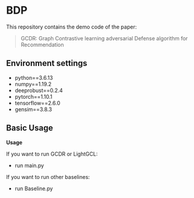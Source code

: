 # BDP

This repository contains the demo code of the paper: 

> GCDR: Graph Contrastive learning adversarial Defense algorithm for Recommendation

## Environment settings

- python==3.6.13
- numpy==1.19.2
- deeprobust==0.2.4
- pytorch==1.10.1
- tensorflow==2.6.0
- gensim==3.8.3


## Basic Usage

**Usage**

If you want to run GCDR or LightGCL:
- run main.py

If you want to run other baselines:
- run Baseline.py
